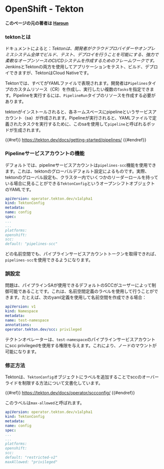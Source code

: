 # OpenShift - Tekton

**このページの元の著者は** [**Haroun**](https://www.linkedin.com/in/haroun-al-mounayar-571830211)

### tektonとは

ドキュメントによると：_Tektonは、開発者がクラウドプロバイダーやオンプレミスシステム全体でビルド、テスト、デプロイを行うことを可能にする、強力で柔軟なオープンソースのCI/CDシステムを作成するためのフレームワークです。_ JenkinsとTektonの両方を使用してアプリケーションをテスト、ビルド、デプロイできますが、TektonはCloud Nativeです。&#x20;

Tektonでは、すべてがYAMLファイルで表現されます。開発者は`Pipelines`タイプのカスタムリソース（CR）を作成し、実行したい複数の`Tasks`を指定できます。Pipelineを実行するには、`PipelineRun`タイプのリソースを作成する必要があります。

tektonがインストールされると、各ネームスペースにpipelineというサービスアカウント（sa）が作成されます。Pipelineが実行されると、YAMLファイルで定義されたタスクを実行するために、このsaを使用して`pipeline`と呼ばれるポッドが生成されます。

{{#ref}}
https://tekton.dev/docs/getting-started/pipelines/
{{#endref}}

### Pipelineサービスアカウントの機能

デフォルトでは、pipelineサービスアカウントは`pipelines-scc`機能を使用できます。これは、tektonのグローバルデフォルト設定によるものです。実際、tektonのグローバル設定も、クラスター内でいくつかのリーダーロールを持っている場合に見ることができる`TektonConfig`というオープンシフトオブジェクトのYAMLです。
```yaml
apiVersion: operator.tekton.dev/v1alpha1
kind: TektonConfig
metadata:
name: config
spec:
...
...
platforms:
openshift:
scc:
default: "pipelines-scc"
```
どの名前空間でも、パイプラインサービスアカウントトークンを取得できれば、`pipelines-scc`を使用できるようになります。

### 誤設定

問題は、パイプラインSAが使用できるデフォルトのSCCがユーザーによって制御可能であることです。これは、名前空間定義のラベルを使用して行うことができます。たとえば、次のyaml定義を使用して名前空間を作成できる場合：
```yaml
apiVersion: v1
kind: Namespace
metadata:
name: test-namespace
annotations:
operator.tekton.dev/scc: privileged
```
テクトンオペレーターは、`test-namespace`のパイプラインサービスアカウントにscc privilegedを使用する権限を与えます。これにより、ノードのマウントが可能になります。

### 修正方法

Tektonは、`TektonConfig`オブジェクトにラベルを追加することでsccのオーバーライドを制限する方法について文書化しています。

{{#ref}}
https://tekton.dev/docs/operator/sccconfig/
{{#endref}}

このラベルは`max-allowed`と呼ばれます。
```yaml
apiVersion: operator.tekton.dev/v1alpha1
kind: TektonConfig
metadata:
name: config
spec:
...
...
platforms:
openshift:
scc:
default: "restricted-v2"
maxAllowed: "privileged"
```

